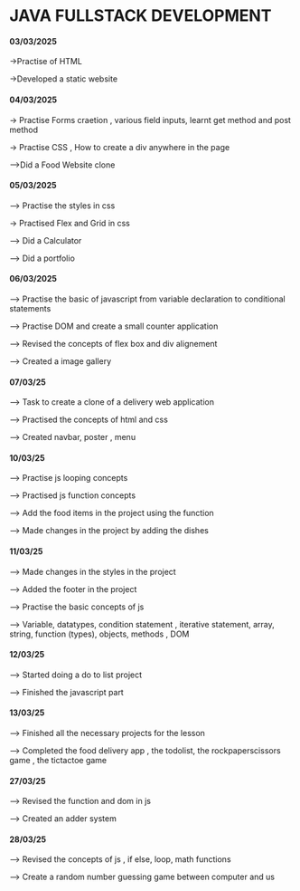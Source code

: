 # JAVA FULLSTACK DEVELOPMENT
#### 03/03/2025

->Practise of HTML

->Developed a static website

#### 04/03/2025

-> Practise Forms craetion , various field inputs, learnt get method and post method

-> Practise CSS , How to create a div anywhere in the page

-->Did a Food Website clone

#### 05/03/2025

--> Practise the styles in css

-> Practised Flex and Grid in css

--> Did a Calculator

--> Did a portfolio

#### 06/03/2025

--> Practise the basic of javascript from variable declaration to conditional statements

--> Practise DOM and  create a small counter application

--> Revised the concepts of flex box and div alignement

--> Created a image gallery

#### 07/03/25

--> Task to create a clone of a delivery web application

--> Practised the concepts of html and css

--> Created navbar, poster , menu

#### 10/03/25

--> Practise js looping concepts

--> Practised js function concepts

--> Add the food items in the project using the function

--> Made changes in the project by adding the dishes

#### 11/03/25

--> Made changes in the styles in the project

--> Added the footer in the project

--> Practise the basic concepts of js

--> Variable, datatypes, condition statement , iterative statement, array, string, function (types), objects, methods , DOM 

#### 12/03/25

--> Started doing a do to list project

--> Finished the javascript part

#### 13/03/25

--> Finished all the necessary projects for the lesson

--> Completed the food delivery app , the todolist, the rockpaperscissors game , the tictactoe game

#### 27/03/25

--> Revised the function and dom in js 

--> Created an adder system

#### 28/03/25

--> Revised the concepts of js , if else, loop, math functions

--> Create a random number guessing game  between computer and us

